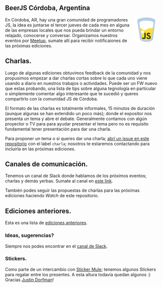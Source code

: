 ## BeerJS Córdoba, Argentina
<img src="beerjs.png" align="right" valign="top" ></img>
En Córdoba, AR, hay una gran comunidad de programadores JS, la idea es juntarse el tercer jueves de cada mes en alguna de las empresas locales que nos pueda brindar un entorno relajado, conocerse y conversar.
Organizamos nuestros eventos por [Meetup](https://www.meetup.com/Beer-js-Cordoba), sumate allí para recibir notificaiones de las próximas ediciones.

## Charlas.
Luego de algunas ediciones obtuvimos feedback de la comunidad y nos propusimos empezar a dar charlas cortas sobre lo que
cada uno viene usando a diario en nuestros trabajos o actividades.
Puede ser un FW nuevo que estas probando, una lista de tips sobre alguna tegnología en particular o simplemente comentar algo
interesante que te sucedió y queres compartirlo con la comunidad JS de Córdoba.

El formato de las charlas es totalmente informales, 15 minutos de duración (aunque algunas se han extendido un poco más); donde el expositor nos presenta un tema y abre el debate.
Generalmente contamos con algún proyector o TV para para ayudar presentar el tema pero no es requisito fundamental tener presentación para dar una charla.

Para proponer un tema o si queres dar una charla; [abrí un issue en este repositorio](https://github.com/beerjs/cordoba/issues) con el label `charla`; nosotros te estaremos
contactando para incluirla en las próximas ediciones.

## Canales de comunicación.
Tenemos un canal de Slack donde hablamos de los próximos eventos; charlas y demás yerbas.
Sumate al canal en [este link](https://beerjscba.herokuapp.com).

También podes seguir las propuestas de charlas para las próximas ediciones haciendo *Watch* de este repositorio.

## Ediciones anteriores.
Esta es una lista de [ediciones anteriores](https://www.meetup.com/Beer-js-Cordoba/events/past).


### Ideas, sugerencias?
Siempre nos podes encontrar en el [canal de Slack](https://beerjscba.herokuapp.com).

### Stickers.
Como parte de un intercambio con [Sticker Mule](https://www.stickermule.com/); tenemos algunos Stickers para regalar entre los presentes.
A esta altura todavía quedan algunos :)
Gracias [Justin Dorfman](jdorfman@stickermule.com)!
